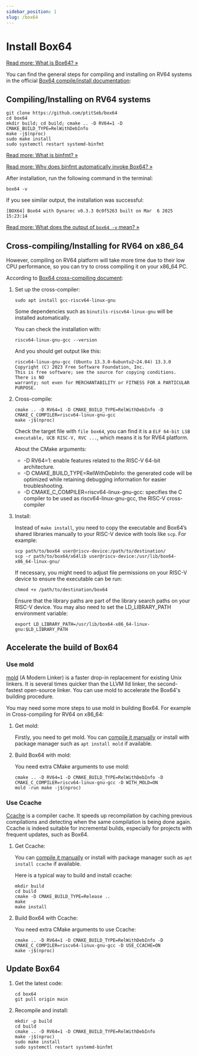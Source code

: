 ```yaml
---
sidebar_position: 1
slug: /box64
---
```


# Install Box64

[Read more: What is Box64? »](/docs/faq#what-is-Box64)

You can find the general steps for compiling and installing on RV64 systems in the official [Box64 compile/install documentation](https://github.com/ptitSeb/box64/blob/main/docs/COMPILE.md):

## Compiling/Installing on RV64 systems

```shell
git clone https://github.com/ptitSeb/box64
cd box64
mkdir build; cd build; cmake .. -D RV64=1 -D CMAKE_BUILD_TYPE=RelWithDebInfo
make -j$(nproc)
sudo make install
sudo systemctl restart systemd-binfmt
```

[Read more: What is binfmt? »](/docs/faq#what-is-binfmt)

[Read more: Why does binfmt automatically invoke Box64? »](/docs/faq#why-does-binfmt-automatically-invoke-box64)

After installation, run the following command in the terminal:

```shell
box64 -v
```

If you see similar output, the installation was successful:

```
[BOX64] Box64 with Dynarec v0.3.3 0c0f5263 built on Mar  6 2025 15:23:14
```

[Read more: What does the output of `box64 -v` mean? »](/docs/faq#what-does-the-output-of-box64--v-mean)

## Cross-compiling/Installing for RV64 on x86_64

However, compiling on RV64 platform will take more time due to their low CPU performance, so you can try to cross compiling it on your x86_64 PC.

According to [Box64 cross-compiling document](https://github.com/ptitSeb/box64/blob/main/docs/COMPILE.md#cross-compiling):

1. Set up the cross-compiler:
   ```shell
   sudo apt install gcc-riscv64-linux-gnu
   ```
   Some dependencies such as `binutils-riscv64-linux-gnu` will be installed automatically.
   
   You can check the installation with:
   ```shell
   riscv64-linux-gnu-gcc --version
   ```
   And you should get output like this:
   ```
   riscv64-linux-gnu-gcc (Ubuntu 13.3.0-6ubuntu2~24.04) 13.3.0
   Copyright (C) 2023 Free Software Foundation, Inc.
   This is free software; see the source for copying conditions.  There is NO
   warranty; not even for MERCHANTABILITY or FITNESS FOR A PARTICULAR PURPOSE.
   ```

2. Cross-compile:
   ```shell
   cmake .. -D RV64=1 -D CMAKE_BUILD_TYPE=RelWithDebInfo -D CMAKE_C_COMPILER=riscv64-linux-gnu-gcc
   make -j$(nproc)
   ```
   
   Check the target file with `file box64`, you can find it is a `ELF 64-bit LSB executable, UCB RISC-V, RVC ...`, which means it is for RV64 platform.

   About the CMake arguments:
   - -D RV64=1: enable features related to the RISC-V 64-bit architecture.
   - -D CMAKE_BUILD_TYPE=RelWithDebInfo: the generated code will be optimized while retaining debugging information for easier troubleshooting.
   - -D CMAKE_C_COMPILER=riscv64-linux-gnu-gcc: specifies the C compiler to be used as riscv64-linux-gnu-gcc, the RISC-V cross-compiler

3. Install:
   
   Instead of `make install`, you need to copy the executable and Box64’s shared libraries manually to your RISC-V device with tools like `scp`. For example:
   ```shell
   scp path/to/box64 user@riscv-device:/path/to/destination/
   scp -r path/to/box64/x64lib user@riscv-device:/usr/lib/box64-x86_64-linux-gnu/
   ```

   If necessary, you might need to adjust file permissions on your RISC-V device to ensure the executable can be run:
   ```shell
   chmod +x /path/to/destination/box64
   ```

   Ensure that the library paths are part of the library search paths on your RISC-V device. You may also need to set the LD_LIBRARY_PATH environment variable:
   ```shell
   export LD_LIBRARY_PATH=/usr/lib/box64-x86_64-linux-gnu:$LD_LIBRARY_PATH
   ```

## Accelerate the build of Box64

### Use mold

[mold](https://github.com/rui314/mold) (A Modern Linker) is a faster drop-in replacement for existing Unix linkers. It is several times quicker than the LLVM lld linker, the second-fastest open-source linker. You can use mold to accelerate the Box64's building procedure.

You may need some more steps to use mold in building Box64. For example in Cross-compiling for RV64 on x86_64:

1. Get mold:

   Firstly, you need to get mold. You can [compile it manually](https://github.com/rui314/mold#compile-mold) or install with package manager such as `apt install mold` if available.

2. Build Box64 with mold:

   You need extra CMake arguments to use mold:

   ```shell
   cmake .. -D RV64=1 -D CMAKE_BUILD_TYPE=RelWithDebInfo -D CMAKE_C_COMPILER=riscv64-linux-gnu-gcc -D WITH_MOLD=ON
   mold -run make -j$(nproc)
   ```

### Use Ccache

[Ccache](https://github.com/ccache/ccache) is a compiler cache. It speeds up recompilation by caching previous compilations and detecting when the same compilation is being done again. Ccache is indeed suitable for incremental builds, especially for projects with frequent updates, such as Box64.

1. Get Ccache:

   You can [compile it manually](https://github.com/ccache/ccache/blob/master/doc/INSTALL.md) or install with package manager such as `apt install ccache` if available.

   Here is a typical way to build and install ccache:

   ```shell
   mkdir build
   cd build
   cmake -D CMAKE_BUILD_TYPE=Release ..
   make
   make install
   ```

2. Build Box64 with Ccache:

   You need extra CMake arguments to use Ccache:

   ```shell
   cmake .. -D RV64=1 -D CMAKE_BUILD_TYPE=RelWithDebInfo -D CMAKE_C_COMPILER=riscv64-linux-gnu-gcc -D USE_CCACHE=ON
   make -j$(nproc)
   ```

## Update Box64

1. Get the latest code:
   ```shell
   cd box64
   git pull origin main
   ```

2. Recompile and install:
   ```shell
   mkdir -p build
   cd build
   cmake .. -D RV64=1 -D CMAKE_BUILD_TYPE=RelWithDebInfo
   make -j$(nproc)
   sudo make install
   sudo systemctl restart systemd-binfmt
   ```

